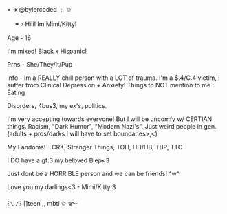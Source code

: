 
• ➜ @bylercoded ﹕ ✩

ㅤ ✦ › Hiii! Im Mimi/Kitty!

Age - 16

I'm mixed! Black x Hispanic!

Prns - She/They/It/Pup

info - Im a REALLY chill person with a LOT of trauma. I'm a $.4/C.4 victim, I suffer from Clinical Depression + Anxiety! Things to NOT mention to me : Eating

Disorders, 4bus3, my ex's, politics.

I'm very accepting towards everyone! But I will be uncomfy w/ CERTIAN things. Racism, "Dark Humor", "Modern Nazi's", Just weird people in gen.(adults + pros/darks I will have to set boundaries>,<)

My Fandoms! - CRK, Stranger Things, TOH, HH/HB, TBP, TTC

I DO have a gf:3 my beloved Blep<3

Just dont be a HORRIBLE person and we can be friends! ^w^

Love you my darlings<3 - Mimi/Kitty:3

꒰ᐢ. .ᐢ꒱ []teen ,, mbti ✩ ࿐



